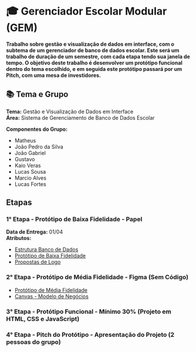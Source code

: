 # 🎓 Gerenciador Escolar Modular (GEM)

**Trabalho sobre gestão e visualização de dados em interface, com o subtema de um gerenciador de banco de dados escolar. Este será um trabalho de duração de um semestre, com cada etapa tendo sua janela de tempo. O objetivo deste trabalho é desenvolver um protótipo funcional dentro do tema escolhido, e em seguida este protótipo passará por um Pitch, com uma mesa de investidores.**

## 📚 Tema e Grupo

**Tema:** Gestão e Visualização de Dados em Interface <br>
**Área:** Sistema de Gerenciamento de Banco de Dados Escolar

**Componentes do Grupo:**
- Matheus
- João Pedro da Silva
- João Gabriel
- Gustavo
- Kaio Veras
- Lucas Sousa
- Marcio Alves
- Lucas Fortes

## Etapas
### 1° Etapa - Protótipo de Baixa Fidelidade - Papel
**Data de Entrega:** 01/04 <br/>
**Atributos:** 
- [Estrutura Banco de Dados](DATABASE.md)
- [Protótipo de Baixa Fidelidade](GEM.pdf)
- [Propostas de Logo](Logos)

### 2° Etapa - Protótipo de Média Fidelidade - Figma (Sem Código)
- [Protótipo de Média Fidelidade](https://www.figma.com/design/EKNn9umNDLaixu5CAc3uPc/GEM?m=auto&t=pWUbBmWAGV1gtfOs-6)
- [Canvas - Modelo de Negócios](Canvas.pdf)

### 3° Etapa - Protótipo Funcional - Mínimo 30% (Projeto em HTML, CSS e JavaScript)

### 4° Etapa - Pitch do Protótipo - Apresentação do Projeto (2 pessoas do grupo)

